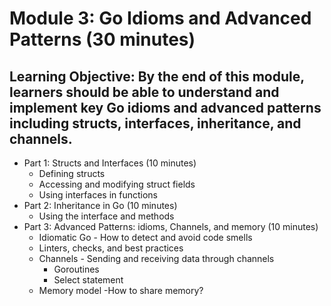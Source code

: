 # Module 3: Go Idioms and Advanced Patterns (30 minutes) 
**Learning Objective: By the end of this module, learners should be able to understand and implement key Go idioms and advanced patterns including structs, interfaces, inheritance, and channels.**
---
- Part 1: Structs and Interfaces (10 minutes)
    - Defining structs
    - Accessing and modifying struct fields
    - Using interfaces in functions
- Part 2: Inheritance in Go (10 minutes)
    - Using the interface and methods
- Part 3: Advanced Patterns: idioms, Channels, and memory (10 minutes)
    - Idiomatic Go - How to detect and avoid code smells
    - Linters, checks, and best practices
    - Channels - Sending and receiving data through channels
        - Goroutines
        - Select statement
    - Memory model -How to share memory?
